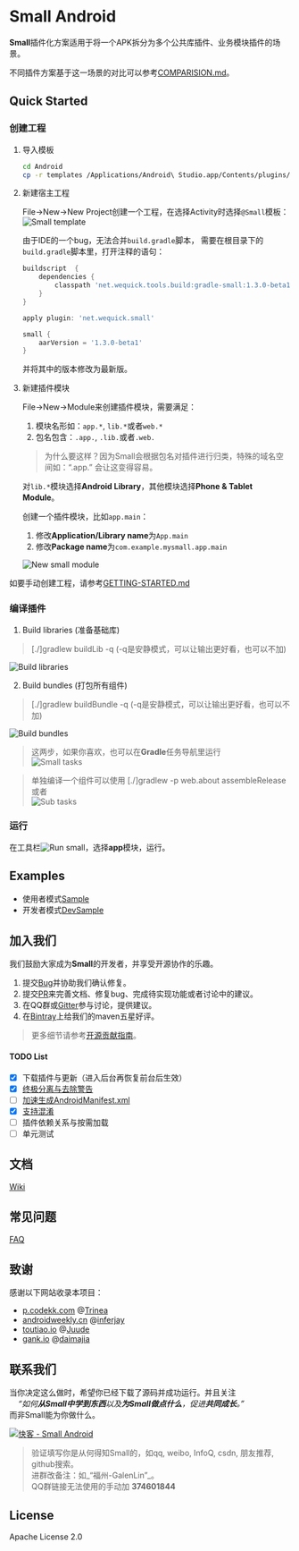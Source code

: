 # Small Android

**Small**插件化方案适用于将一个APK拆分为多个公共库插件、业务模块插件的场景。

不同插件方案基于这一场景的对比可以参考[COMPARISION.md](COMPARISION.md)。

## Quick Started

### 创建工程

1. 导入模板

    ```bash
    cd Android
    cp -r templates /Applications/Android\ Studio.app/Contents/plugins/android/lib/
    ```

2. 新建宿主工程

    File->New->New Project创建一个工程，在选择Activity时选择`@Small`模板：
    ![Small template][small-template]
    
    由于IDE的一个bug，无法合并`build.gradle`脚本，
    需要在根目录下的`build.gradle`脚本里，打开注释的语句：
    
    ```groovy
    buildscript  {
        dependencies {
            classpath 'net.wequick.tools.build:gradle-small:1.3.0-beta1'
        }
    }
    
    apply plugin: 'net.wequick.small'
    
    small {
        aarVersion = '1.3.0-beta1'
    }
    ```
    
    并将其中的版本修改为最新版。

3. 新建插件模块

    File->New->Module来创建插件模块，需要满足：
    
    1. 模块名形如：`app.*`, `lib.*`或者`web.*`
    2. 包名包含：`.app.`, `.lib.`或者`.web.`
    
      > 为什么要这样？因为Small会根据包名对插件进行归类，特殊的域名空间如：“.app.” 会让这变得容易。
    
    对`lib.*`模块选择**Android Library**，其他模块选择**Phone & Tablet Module**。
    
    创建一个插件模块，比如`app.main`：
    
    1. 修改**Application/Library name**为`App.main`
    2. 修改**Package name**为`com.example.mysmall.app.main`
    
      ![New small module][anim-new-md]
    
如要手动创建工程，请参考[GETTING-STARTED.md](GETTING-STARTED.md)

### 编译插件

1. Build libraries (准备基础库)
  > [./]gradlew buildLib -q (-q是安静模式，可以让输出更好看，也可以不加)
  	
  ![Build libraries][anim-bL]
  	
2. Build bundles (打包所有组件)
  > [./]gradlew buildBundle -q (-q是安静模式，可以让输出更好看，也可以不加)
  	
  ![Build bundles][anim-bB]
  
> 这两步，如果你喜欢，也可以在**Gradle**任务导航里运行<br/>
> ![Small tasks][ic-root-tasks]
  
> 单独编译一个组件可以使用 [./]gradlew -p web.about assembleRelease<br/>
> 或者<br/>
> ![Sub tasks][ic-sub-tasks]

### 运行

在工具栏![Run small][ic-run]，选择**app**模块，运行。

## Examples

* 使用者模式[Sample](Sample)
* 开发者模式[DevSample](DevSample)

## 加入我们

我们鼓励大家成为**Small**的开发者，并享受开源协作的乐趣。

1. 提交[Bug](https://github.com/wequick/Small/issues)并协助我们确认修复。
2. 提交[PR](https://github.com/wequick/Small/pulls)来完善文档、修复bug、完成待实现功能或者讨论中的建议。
3. 在QQ群或[Gitter][gitter]参与讨论，提供建议。
4. 在[Bintray][bintray]上给我们的maven五星好评。

> 更多细节请参考[开源贡献指南](https://guides.github.com/activities/contributing-to-open-source/)。

#### TODO List

  - [x] 下载插件与更新（进入后台再恢复前台后生效）
  - [x] [终极分离与去除警告](https://github.com/wequick/Small/issues/11)
  - [ ] [加速生成AndroidManifest.xml](https://github.com/wequick/Small/issues/12)
  - [x] [支持混淆](https://github.com/wequick/Small/issues/85)
  - [ ] 插件依赖关系与按需加载
  - [ ] 单元测试

## 文档
[Wiki](https://github.com/wequick/small/wiki/Android)

## 常见问题

[FAQ](https://github.com/wequick/Small/wiki/Android-FAQ)

## 致谢

感谢以下网站收录本项目：

* [p.codekk.com](http://p.codekk.com) @[Trinea](https://github.com/Trinea)
* [androidweekly.cn](http://androidweekly.cn) @[inferjay](https://github.com/inferjay)
* [toutiao.io](http://toutiao.io) @[Juude](https://github.com/Juude)
* [gank.io](http://gank.io) @[daimajia](https://github.com/daimajia)

## 联系我们

当你决定这么做时，希望你已经下载了源码并成功运行。并且关注<br/>
&nbsp;&nbsp;&nbsp;&nbsp;_“如何**从Small中学到东西**以及**为Small做点什么**，促进**共同成长**。”_<br/>
而非Small能为你做什么。

<a target="_blank" href="http://shang.qq.com/wpa/qunwpa?idkey=d9b57f150084ba4b30c73d0a2b480e30c99b8718bf16bb7739af740f7d1e21f3"><img border="0" src="http://pub.idqqimg.com/wpa/images/group.png" alt="快客 - Small Android" title="快客 - Small Android"></a> 

> 验证填写你是从何得知Small的，如qq, weibo, InfoQ, csdn, 朋友推荐, github搜索。<br/> 
进群改备注：如_“福州-GalenLin”_。<br/>
QQ群链接无法使用的手动加 **374601844**

## License
Apache License 2.0

[git-win]: http://git-scm.com/downloads
[as-run]: http://developer.android.com/images/tools/as-run.png
[ic-sample]: http://code.wequick.net/assets/images/small-sample.png
[ic-devsample]: http://code.wequick.net/assets/images/small-devsample.png
[anim-bG]: http://code.wequick.net/anims/small/android-build-gradle.gif
[anim-bL]: http://code.wequick.net/anims/small/android-build-lib.gif
[anim-bB]: http://code.wequick.net/anims/small-android-build-bundle.gif
[ic-root-tasks]: http://code.wequick.net/images/small/root-gradle-tasks.png
[ic-sub-tasks]: http://code.wequick.net/images/small/sub-gradle-tasks.png

[ic-new-act]: http://code.wequick.net/assets/images/small-new-activity.png
[ic-new-act2]: http://code.wequick.net/assets/images/small-new-activity-step2.png
[bintray]: https://bintray.com/galenlin/maven
[gitter]: https://gitter.im/wequick/Small
[ic-run]: http://code.wequick.net/assets/images/small-run.png

[anim-new-md]: http://code.wequick.net/assets/anims/small-new-module.gif
[small-template]: http://code.wequick.net/assets/images/small-template.png
